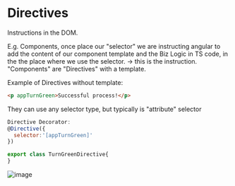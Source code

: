 # Directives

Instructions in the DOM.

E.g. Components, once place our "selector" we are instructing angular
to add the content of our component template and the Biz Logic in TS code,
in the the place where we use the selector. -> this is the instruction.
"Components" are "Directives" with a template.

Example of Directives without template:

```html
<p appTurnGreen>Successful process!</p>
```

They can use any selector type, but typically is "attribute" selector

```Javascript
Directive Decorator:
@Directive({
  selector:'[appTurnGreen]'
})

export class TurnGreenDirective{
}
```

![image](https://user-images.githubusercontent.com/5447557/160279887-4b11ebc8-5226-4709-8819-c16ba3adf00e.png)
